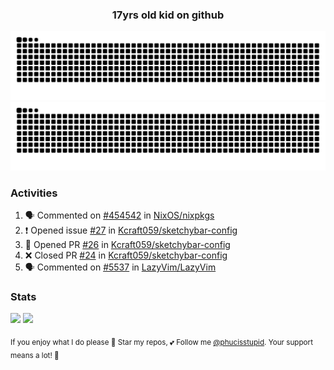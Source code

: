 <h3 align="center">17yrs old kid on github</h3>

![GitHub Contribution Grid Snake (Dark)](https://raw.githubusercontent.com/phucisstupid/phucisstupid/output/catppuccin-mocha.svg#gh-dark-mode-only)
![GitHub Contribution Grid Snake (Light)](https://raw.githubusercontent.com/phucisstupid/phucisstupid/output/github-contribution-grid-snake.svg#gh-light-mode-only)

### Activities

<!--START_SECTION:activity-->
1. 🗣 Commented on [#454542](https://github.com/NixOS/nixpkgs/pull/454542#issuecomment-3442620492) in [NixOS/nixpkgs](https://github.com/NixOS/nixpkgs)
2. ❗ Opened issue [#27](https://github.com/Kcraft059/sketchybar-config/issues/27) in [Kcraft059/sketchybar-config](https://github.com/Kcraft059/sketchybar-config)
3. 💪 Opened PR [#26](undefined) in [Kcraft059/sketchybar-config](https://github.com/Kcraft059/sketchybar-config)
4. ❌ Closed PR [#24](undefined) in [Kcraft059/sketchybar-config](https://github.com/Kcraft059/sketchybar-config)
5. 🗣 Commented on [#5537](https://github.com/LazyVim/LazyVim/pull/5537#issuecomment-3402186931) in [LazyVim/LazyVim](https://github.com/LazyVim/LazyVim)
<!--END_SECTION:activity-->

### Stats

<div>
  <img width=400 src="https://github-readme-stats.vercel.app/api?username=phucisstupid&show_icons=true&theme=catppuccin_mocha"/>
  <img width=400 src="https://github-readme-stats.vercel.app/api/top-langs?username=phucisstupid&layout=compact&theme=catppuccin_mocha&card_width=395"/>
</div>

<sub>If you enjoy what I do please 🌟 Star my repos, 💕 Follow me [@phucisstupid](https://github.com/phucisstupid). Your support means a lot! 🥰
